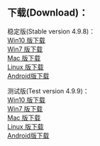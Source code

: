 
## 下载(Download)：
稳定版(Stable version 4.9.8)：   
[Win10 版下载](https://github.com/XX-net/XX-Net/releases/download/4.9.8/XX-Net-win10-4.9.8.7z)   
[Win7 版下载](https://github.com/XX-net/XX-Net/releases/download/4.9.8/XX-Net-win7-4.9.8.7z)   
[Mac 版下载](https://github.com/XX-net/XX-Net/releases/download/4.9.8/XX-Net-mac-4.9.8.7z)  
[Linux 版下载](https://github.com/XX-net/XX-Net/archive/4.9.8.zip)  
[Android版下载](https://github.com/XX-net/XX-Net/releases/download/4.9.8/XX-Net-4.9.8.apk)  



测试版(Test version 4.9.9)：  
[Win10 版下载](https://github.com/XX-net/XX-Net/releases/download/4.9.9/XX-Net-win10-4.9.9.7z)   
[Win7 版下载](https://github.com/XX-net/XX-Net/releases/download/4.9.9/XX-Net-win7-4.9.9.7z)   
[Mac 版下载](https://github.com/XX-net/XX-Net/releases/download/4.9.9/XX-Net-mac-4.9.9.7z)  
[Linux 版下载](https://github.com/XX-net/XX-Net/archive/4.9.9.zip)  
[Android版下载](https://github.com/XX-net/XX-Net/releases/download/4.9.9/XX-Net-4.9.9.apk)  
